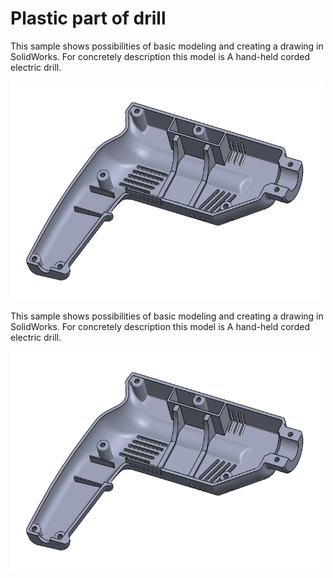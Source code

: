 # Plastic part of drill
This sample shows possibilities of basic modeling and creating a drawing in SolidWorks. For concretely description this model is A hand-held corded electric drill.

<div align="left">
	<img width="500" height="350" src="DrillOnPicture.PNG" alt="Awesome">
</div>

This sample shows possibilities of basic modeling and creating a drawing in SolidWorks. For concretely description this model is A hand-held corded electric drill.

<div align="left">
	<img width="500" height="350" src="DrillOnPicture.PNG" alt="Awesome">
</div>
